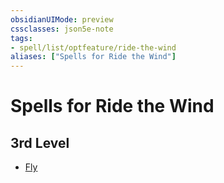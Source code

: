 ```yaml
---
obsidianUIMode: preview
cssclasses: json5e-note
tags:
- spell/list/optfeature/ride-the-wind
aliases: ["Spells for Ride the Wind"]
---
```

# Spells for Ride the Wind

## 3rd Level

- [Fly](fly "PHB")
